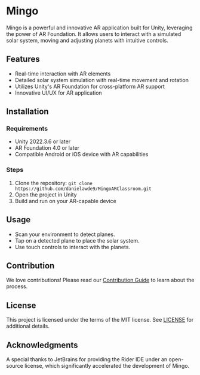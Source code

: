 
# Mingo

Mingo is a powerful and innovative AR application built for Unity, leveraging the power of AR Foundation. It allows users to interact with a simulated solar system, moving and adjusting planets with intuitive controls.

## Features

- Real-time interaction with AR elements
- Detailed solar system simulation with real-time movement and rotation
- Utilizes Unity's AR Foundation for cross-platform AR support
- Innovative UI/UX for AR application

## Installation

### Requirements

- Unity 2022.3.6 or later
- AR Foundation 4.0 or later
- Compatible Android or iOS device with AR capabilities

### Steps

1. Clone the repository: `git clone https://github.com/danielawde9/MingoARClassroom.git`
2. Open the project in Unity
3. Build and run on your AR-capable device

## Usage

- Scan your environment to detect planes.
- Tap on a detected plane to place the solar system.
- Use touch controls to interact with the planets.

## Contribution

We love contributions! Please read our [Contribution Guide](Contributing.md) to learn about the process.

## License

This project is licensed under the terms of the MIT license. See [LICENSE](License.md) for additional details.

## Acknowledgments

A special thanks to JetBrains for providing the Rider IDE under an open-source license, which significantly accelerated the development of Mingo.
